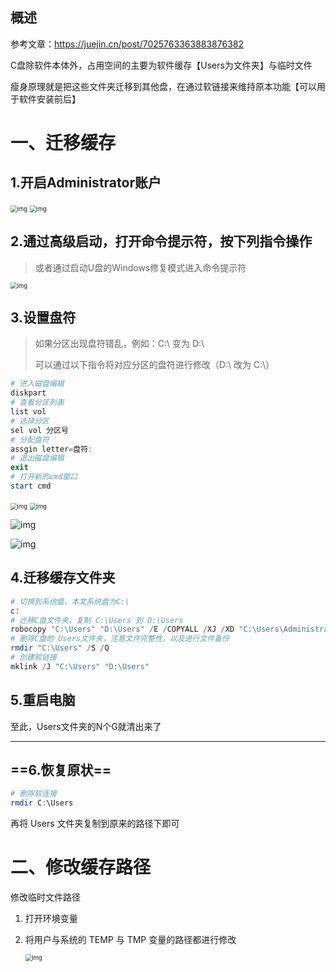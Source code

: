 ## 概述

参考文章：https://juejin.cn/post/7025763363883876382

C盘除软件本体外，占用空间的主要为软件缓存【Users为文件夹】与临时文件

瘦身原理就是把这些文件夹迁移到其他盘，在通过软链接来维持原本功能【可以用于软件安装前后】

# 一、迁移缓存

## 1.开启Administrator账户

<img src="image/58325ba785df4e899e835db343c320eac5126849.png@707w_860h_progressive.webp" alt="img" style="zoom:67%;" />

<img src="image/2c9bcfe8c50c862dc79396871610ac332afd4187.png@942w_680h_progressive.webp" alt="img" style="zoom:67%;" />

## 2.通过高级启动，打开命令提示符，按下列指令操作

> 或者通过启动U盘的Windows修复模式进入命令提示符

<img src="image/d4ba5ae49ee6560dfc2cf18acd355d16fc3ddb02.png@942w_737h_progressive.webp" alt="img" style="zoom:67%;" />

## 3.设置盘符

> 如果分区出现盘符错乱，例如：C:\ 变为 D:\
>
> 可以通过以下指令将对应分区的盘符进行修改（D:\ 改为 C:\）

```powershell
# 进入磁盘编辑
diskpart
# 查看分区列表
list vol
# 选择分区
sel vol 分区号
# 分配盘符
assgin letter=盘符:
# 退出磁盘编辑
exit
# 打开新的cmd窗口
start cmd
```

<img src="image/2e716f17a2603541bef9c5a24f6148d72d98effa.png@942w_546h_progressive.webp" alt="img" style="zoom:67%;" />

<img src="image/8ed6a51e95d11c1e81832992a0d0335212d54fdd.png@942w_546h_progressive.webp" alt="img" style="zoom:67%;" />

![img](image/df1e64363eb5b14beb984c23ebfcee80ea92844e.png@516w_168h_progressive.webp)

![img](image/1716ea281e57c6a37f3a9083f189795bea419a62.png@434w_56h_progressive.webp)

## 4.迁移缓存文件夹

```powershell
# 切换到系统盘，本文系统盘为C:\
c:
# 迁移C盘文件夹，复制 C:\Users 到 D:\Users
robocopy "C:\Users" "D:\Users" /E /COPYALL /XJ /XD "C:\Users\Administrator"
# 删除C盘的 Users文件夹，注意文件完整性，以及进行文件备份
rmdir "C:\Users" /S /Q
# 创建软链接
mklink /J "C:\Users" "D:\Users"
```

## 5.重启电脑

至此，Users文件夹的N个G就清出来了 





---

## ==6.恢复原状==

```powershell
# 删除软连接
rmdir C:\Users
```

再将 Users 文件夹复制到原来的路径下即可

# 二、修改缓存路径

修改临时文件路径

1. 打开环境变量

2. 将用户与系统的 TEMP 与 TMP 变量的路径都进行修改

   <img src="image/4677c12d279c64ab95df2b2f8ed5c42c623b0542.png@942w_923h_progressive.webp" alt="img" style="zoom:67%;" />